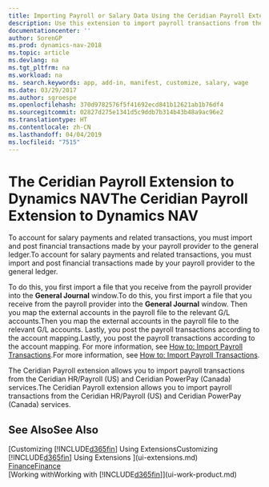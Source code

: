 ```yaml
---
title: Importing Payroll or Salary Data Using the Ceridian Payroll Extension
description: Use this extension to import payroll transactions from the Ceridian HR/Payroll (US) and Ceridian PowerPay (Canada) services.
documentationcenter: ''
author: SorenGP
ms.prod: dynamics-nav-2018
ms.topic: article
ms.devlang: na
ms.tgt_pltfrm: na
ms.workload: na
ms. search.keywords: app, add-in, manifest, customize, salary, wage
ms.date: 03/29/2017
ms.author: sgroespe
ms.openlocfilehash: 370d9782576f5f41692ecd841b12621ab1b76df4
ms.sourcegitcommit: 02827d275e1341d5c9ddb7b314b43b48a9ac96e2
ms.translationtype: HT
ms.contentlocale: zh-CN
ms.lasthandoff: 04/04/2019
ms.locfileid: "7515"
---
```

# <a name="the-ceridian-payroll-extension-to-dynamics-nav"></a><span data-ttu-id="4e51c-103">The Ceridian Payroll Extension to Dynamics NAV</span><span class="sxs-lookup"><span data-stu-id="4e51c-103">The Ceridian Payroll Extension to Dynamics NAV</span></span>
<span data-ttu-id="4e51c-104">To account for salary payments and related transactions, you must import and post financial transactions made by your payroll provider to the general ledger.</span><span class="sxs-lookup"><span data-stu-id="4e51c-104">To account for salary payments and related transactions, you must import and post financial transactions made by your payroll provider to the general ledger.</span></span>

<span data-ttu-id="4e51c-105">To do this, you first import a file that you receive from the payroll provider into the **General Journal** window.</span><span class="sxs-lookup"><span data-stu-id="4e51c-105">To do this, you first import a file that you receive from the payroll provider into the **General Journal** window.</span></span> <span data-ttu-id="4e51c-106">Then you map the external accounts in the payroll file to the relevant G/L accounts.</span><span class="sxs-lookup"><span data-stu-id="4e51c-106">Then you map the external accounts in the payroll file to the relevant G/L accounts.</span></span> <span data-ttu-id="4e51c-107">Lastly, you post the payroll transactions according to the account mapping.</span><span class="sxs-lookup"><span data-stu-id="4e51c-107">Lastly, you post the payroll transactions according to the account mapping.</span></span> <span data-ttu-id="4e51c-108">For more information, see [How to: Import Payroll Transactions](finance-how-import-payroll-transactions.md).</span><span class="sxs-lookup"><span data-stu-id="4e51c-108">For more information, see [How to: Import Payroll Transactions](finance-how-import-payroll-transactions.md).</span></span>

<span data-ttu-id="4e51c-109">The Ceridian Payroll extension allows you to import payroll transactions from the Ceridian HR/Payroll (US) and Ceridian PowerPay (Canada) services.</span><span class="sxs-lookup"><span data-stu-id="4e51c-109">The Ceridian Payroll extension allows you to import payroll transactions from the Ceridian HR/Payroll (US) and Ceridian PowerPay (Canada) services.</span></span>

## <a name="see-also"></a><span data-ttu-id="4e51c-110">See Also</span><span class="sxs-lookup"><span data-stu-id="4e51c-110">See Also</span></span>
[<span data-ttu-id="4e51c-111">Customizing [!INCLUDE[d365fin](includes/d365fin_md.md)] Using Extensions</span><span class="sxs-lookup"><span data-stu-id="4e51c-111">Customizing [!INCLUDE[d365fin](includes/d365fin_md.md)] Using Extensions</span></span> ](ui-extensions.md)    
[<span data-ttu-id="4e51c-112">Finance</span><span class="sxs-lookup"><span data-stu-id="4e51c-112">Finance</span></span>](finance.md)    
[<span data-ttu-id="4e51c-113">Working with</span><span class="sxs-lookup"><span data-stu-id="4e51c-113">Working with</span></span> [!INCLUDE[d365fin](includes/d365fin_md.md)]](ui-work-product.md)
